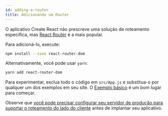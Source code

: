 ```yaml
---
id: adding-a-router
title: Adicionando um Router
---
```


O aplicativo Create React não prescreve uma solução de roteamento específica, mas [React Router](https://reacttraining.com/react-router/web/) é a mais popular.

Para adicioná-lo, execute:

```sh
npm install --save react-router-dom
```

Alternativamente, você pode usar `yarn`:

```sh
yarn add react-router-dom
```

Para experimentar, exclua todo o código em `src/App.js` e substitua-o por qualquer um dos exemplos em seu site. O [Exemplo básico](https://reacttraining.com/react-router/web/example/basic) é um bom lugar para começar.

Observe que [você pode precisar configurar seu servidor de produção para suportar o roteamento do lado do cliente](deployment.md#serving-apps-with-client-side-routing) antes de implantar seu aplicativo.
